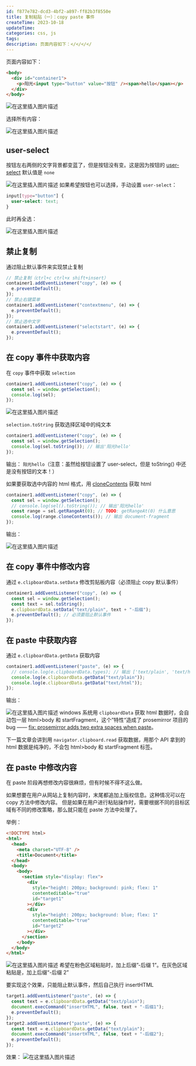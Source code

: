 ```yaml
---
id: f877e782-dcd3-4bf2-a897-ff82b3f8550e
title: 复制粘贴（一）：copy paste 事件
createTime: 2023-10-18
updateTime:
categories: css, js
tags:
description: 页面内容如下：</</</</
---
```


页面内容如下：

```html
<body>
  <div id="container1">
    <p>阳光<input type="button" value="按钮" /><span>hello</span></p>
  </div>
</body>
```

![在这里插入图片描述](../post-assets/58277e1e-ede8-462c-b3fc-589e36db8e13.png)

选择所有内容：

![在这里插入图片描述](../post-assets/f68eee55-5811-4046-be8e-3b512f0fe886.png)

## user-select

按钮左右两侧的文字背景都变蓝了，但是按钮没有变。这是因为按钮的 [user-select](https://developer.mozilla.org/en-US/docs/Web/CSS/user-select) 默认值是 `none`

![在这里插入图片描述](../post-assets/8bf6dddb-5ec5-42b1-8d51-7e5a280872e0.png)
如果希望按钮也可以选择，手动设置 `user-select`：

```css
input[type="button"] {
  user-select: text;
}
```

此时再全选：

![在这里插入图片描述](../post-assets/02c43107-145a-4c85-9d8a-d99a2d4feeb6.png)

## 禁止复制

通过阻止默认事件来实现禁止复制

```js
// 禁止复制（ctrl+c ctrl+x shift+insert）
container1.addEventListener("copy", (e) => {
  e.preventDefault();
});
// 禁止右键菜单
container1.addEventListener("contextmenu", (e) => {
  e.preventDefault();
});
// 禁止选中文字
container1.addEventListener("selectstart", (e) => {
  e.preventDefault();
});
```

## 在 copy 事件中获取内容

在 `copy` 事件中获取 `selection`

```js
container1.addEventListener("copy", (e) => {
  const sel = window.getSelection();
  console.log(sel);
});
```

![在这里插入图片描述](../post-assets/8e2e7e7c-4ae6-40fe-abd9-faf2cbc27c3d.png)

`selection.toString` 获取选择区域中的纯文本

```js
container1.addEventListener("copy", (e) => {
  const sel = window.getSelection();
  console.log(sel.toString()); // 输出'阳光hello'
});
```

输出： `阳光hello`（注意：虽然给按钮设置了 user-select，但是 toString() 中还是没有按钮的文本！）

如果要获取选中内容的 html 格式，用 [cloneContents](https://developer.mozilla.org/zh-CN/docs/Web/API/Range/cloneContents) 获取 html

```js
container1.addEventListener("copy", (e) => {
  const sel = window.getSelection();
  // console.log(sel().toString());	// 输出'阳光hello'
  const range = sel.getRangeAt(0); // TODO: getRangeAt(0) 什么意思
  console.log(range.cloneContents()); // 输出 document-fragment
});
```

输出：

![在这里插入图片描述](../post-assets/87d7977b-7041-468b-8b72-1c258acdcf78.png)

## 在 copy 事件中修改内容

通过 `e.clipboardData.setData` 修改剪贴板内容（必须阻止 copy 默认事件）

```js
container1.addEventListener("copy", (e) => {
  const sel = window.getSelection();
  const text = sel.toString();
  e.clipboardData.setData("text/plain", text + "-后缀");
  e.preventDefault(); // 必须要阻止默认事件
});
```

## 在 paste 中获取内容

通过 `e.clipboardData.getData` 获取内容

```js
container1.addEventListener("paste", (e) => {
  // console.log(e.clipboardData.types); // 输出 ['text/plain', 'text/html']
  console.log(e.clipboardData.getData("text/plain"));
  console.log(e.clipboardData.getData("text/html"));
});
```

输出：

![在这里插入图片描述](../post-assets/0d2bfc63-4b09-49fb-b233-fd1687fcadc7.png)
windows 系统用 `clipboardData` 获取 html 数据时，会自动包一层 html>body 和 startFragment，这个”特性“造成了 prosemirror 项目的 bug —— [fix: prosemirror adds two extra spaces when paste](https://blog.csdn.net/tangran0526/article/details/133815110)。

下一篇文章会讲到用 `navigator.clipboard.read` 获取数据，用那个 API 拿到的 html 数据是纯净的，不会包 html>body 和 startFragment 标签。

## 在 paste 中修改内容

在 paste 阶段再想修改内容很麻烦，但有时候不得不这么做。

如果想要在用户从网站上复制内容时，末尾都追加上版权信息。这种情况可以在 copy 方法中修改内容。
但是如果在用户进行粘贴操作时，需要根据不同的目标区域有不同的修改策略，那么就只能在 paste 方法中处理了。

举例：

```html
<!DOCTYPE html>
<html>
  <head>
    <meta charset="UTF-8" />
    <title>Document</title>
  </head>
  <body>
    <body>
      <section style="display: flex">
        <div
          style="height: 200px; background: pink; flex: 1"
          contenteditable="true"
          id="target1"
        ></div>
        <div
          style="height: 200px; background: blue; flex: 1"
          contenteditable="true"
          id="target2"
        ></div>
      </section>
    </body>
  </body>
</html>
```

![在这里插入图片描述](../post-assets/389fabeb-fb26-4e6c-942d-6140353e69e1.png)
希望在粉色区域粘贴时，加上后缀”-后缀 1”。在灰色区域粘贴是，加上后缀“-后缀 2”

要实现这个效果，只能阻止默认事件，然后自己执行 insertHTML

```js
target1.addEventListener("paste", (e) => {
  const text = e.clipboardData.getData("text/plain");
  document.execCommand("insertHTML", false, text + "-后缀1");
  e.preventDefault();
});
target2.addEventListener("paste", (e) => {
  const text = e.clipboardData.getData("text/plain");
  document.execCommand("insertHTML", false, text + "-后缀2");
  e.preventDefault();
});
```

效果：
![在这里插入图片描述](../post-assets/b3d43e91-bd98-4af6-9ca4-e5023d55c17f.png)
